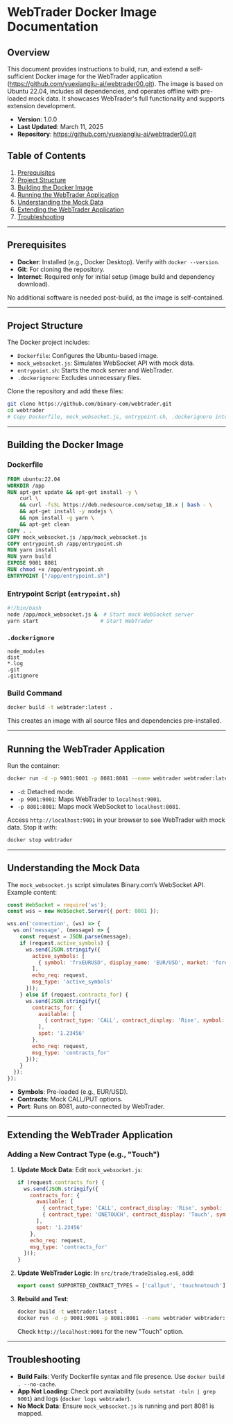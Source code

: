 # WebTrader Docker Image Documentation

## Overview

This document provides instructions to build, run, and extend a self-sufficient Docker image for the WebTrader application (https://github.com/yuexiangliu-ai/webtrader00.git). The image is based on Ubuntu 22.04, includes all dependencies, and operates offline with pre-loaded mock data. It showcases WebTrader's full functionality and supports extension development.

- **Version**: 1.0.0
- **Last Updated**: March 11, 2025
- **Repository**: https://github.com/yuexiangliu-ai/webtrader00.git

## Table of Contents

1. [Prerequisites](#prerequisites)
2. [Project Structure](#project-structure)
3. [Building the Docker Image](#building-the-docker-image)
4. [Running the WebTrader Application](#running-the-webtrader-application)
5. [Understanding the Mock Data](#understanding-the-mock-data)
6. [Extending the WebTrader Application](#extending-the-webtrader-application)
7. [Troubleshooting](#troubleshooting)

---

## Prerequisites

- **Docker**: Installed (e.g., Docker Desktop). Verify with `docker --version`.
- **Git**: For cloning the repository.
- **Internet**: Required only for initial setup (image build and dependency download).

No additional software is needed post-build, as the image is self-contained.

---

## Project Structure

The Docker project includes:

- `Dockerfile`: Configures the Ubuntu-based image.
- `mock_websocket.js`: Simulates WebSocket API with mock data.
- `entrypoint.sh`: Starts the mock server and WebTrader.
- `.dockerignore`: Excludes unnecessary files.

Clone the repository and add these files:

```bash
git clone https://github.com/binary-com/webtrader.git
cd webtrader
# Copy Dockerfile, mock_websocket.js, entrypoint.sh, .dockerignore into this directory
```

---

## Building the Docker Image

### Dockerfile
```dockerfile
FROM ubuntu:22.04
WORKDIR /app
RUN apt-get update && apt-get install -y \
    curl \
    && curl -fsSL https://deb.nodesource.com/setup_18.x | bash - \
    && apt-get install -y nodejs \
    && npm install -g yarn \
    && apt-get clean
COPY . .
COPY mock_websocket.js /app/mock_websocket.js
COPY entrypoint.sh /app/entrypoint.sh
RUN yarn install
RUN yarn build
EXPOSE 9001 8081
RUN chmod +x /app/entrypoint.sh
ENTRYPOINT ["/app/entrypoint.sh"]
```

### Entrypoint Script (`entrypoint.sh`)
```bash
#!/bin/bash
node /app/mock_websocket.js &  # Start mock WebSocket server
yarn start                    # Start WebTrader
```

### `.dockerignore`
```
node_modules
dist
*.log
.git
.gitignore
```

### Build Command
```bash
docker build -t webtrader:latest .
```

This creates an image with all source files and dependencies pre-installed.

---

## Running the WebTrader Application

Run the container:
```bash
docker run -d -p 9001:9001 -p 8081:8081 --name webtrader webtrader:latest
```

- `-d`: Detached mode.
- `-p 9001:9001`: Maps WebTrader to `localhost:9001`.
- `-p 8081:8081`: Maps mock WebSocket to `localhost:8081`.

Access `http://localhost:9001` in your browser to see WebTrader with mock data. Stop it with:
```bash
docker stop webtrader
```

---

## Understanding the Mock Data

The `mock_websocket.js` script simulates Binary.com’s WebSocket API. Example content:
```javascript
const WebSocket = require('ws');
const wss = new WebSocket.Server({ port: 8081 });

wss.on('connection', (ws) => {
  ws.on('message', (message) => {
    const request = JSON.parse(message);
    if (request.active_symbols) {
      ws.send(JSON.stringify({
        active_symbols: [
          { symbol: 'frxEURUSD', display_name: 'EUR/USD', market: 'forex', pip: '0.00001', exchange_is_open: 1 }
        ],
        echo_req: request,
        msg_type: 'active_symbols'
      }));
    } else if (request.contracts_for) {
      ws.send(JSON.stringify({
        contracts_for: {
          available: [
            { contract_type: 'CALL', contract_display: 'Rise', symbol: request.contracts_for, payout_limit: 10000 }
          ],
          spot: '1.23456'
        },
        echo_req: request,
        msg_type: 'contracts_for'
      }));
    }
  });
});
```

- **Symbols**: Pre-loaded (e.g., EUR/USD).
- **Contracts**: Mock CALL/PUT options.
- **Port**: Runs on 8081, auto-connected by WebTrader.

---

## Extending the WebTrader Application

### Adding a New Contract Type (e.g., "Touch")
1. **Update Mock Data**:
   Edit `mock_websocket.js`:
   ```javascript
   if (request.contracts_for) {
     ws.send(JSON.stringify({
       contracts_for: {
         available: [
           { contract_type: 'CALL', contract_display: 'Rise', symbol: request.contracts_for, payout_limit: 10000 },
           { contract_type: 'ONETOUCH', contract_display: 'Touch', symbol: request.contracts_for, barriers: 1, barrier: '0.1' }
         ],
         spot: '1.23456'
       },
       echo_req: request,
       msg_type: 'contracts_for'
     }));
   }
   ```

2. **Update WebTrader Logic**:
   In `src/trade/tradeDialog.es6`, add:
   ```javascript
   export const SUPPORTED_CONTRACT_TYPES = ['callput', 'touchnotouch'];
   ```

3. **Rebuild and Test**:
   ```bash
   docker build -t webtrader:latest .
   docker run -d -p 9001:9001 -p 8081:8081 --name webtrader webtrader:latest
   ```
   Check `http://localhost:9001` for the new "Touch" option.

---

## Troubleshooting

- **Build Fails**: Verify Dockerfile syntax and file presence. Use `docker build . --no-cache`.
- **App Not Loading**: Check port availability (`sudo netstat -tuln | grep 9001`) and logs (`docker logs webtrader`).
- **No Mock Data**: Ensure `mock_websocket.js` is running and port 8081 is mapped.

```